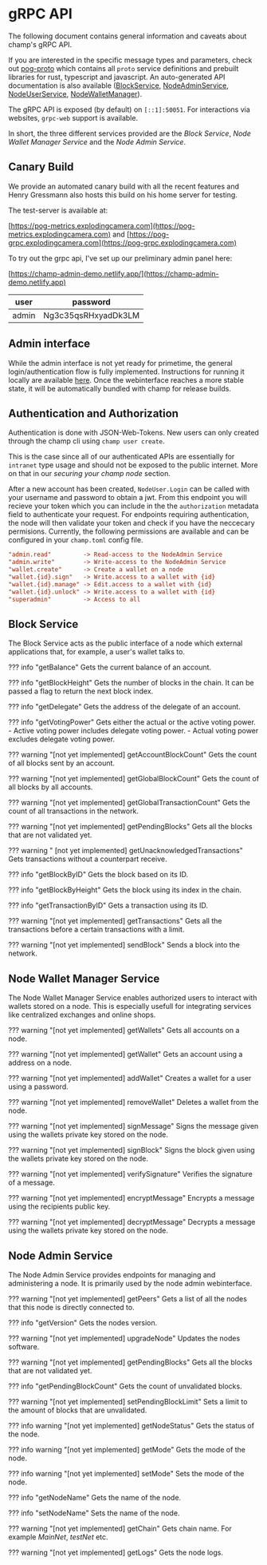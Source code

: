 # gRPC API

The following document contains general information and caveats about champ's gRPC API.

If you are interested in the specific message types and parameters, check out [pog-proto](https://pog.network/proto/) which contains all `proto` service definitions and prebuilt libraries for rust, typescript and javascript. An auto-generated API documentation is also available ([BlockService](https://pog.network/proto/proto/block/), [NodeAdminService](https://pog.network/proto/proto/node_admin/), [NodeUserService](https://pog.network/proto/proto/node_user/), [NodeWalletManager](https://pog.network/proto/proto/node_wallet_manager/)).

The gRPC API is exposed (by default) on `[::1]:50051`. For interactions via websites, `grpc-web` support is available.

In short, the three different services provided are the _Block Service_, _Node Wallet Manager Service_ and the _Node Admin Service_.

## Canary Build

We provide an automated canary build with all the recent features and Henry Gressmann also hosts this build on his home server for testing.

The test-server is available at:

[https://pog-metrics.explodingcamera.com](https://pog-metrics.explodingcamera.com) and
[https://pog-grpc.explodingcamera.com](https://pog-grpc.explodingcamera.com)

To try out the grpc api, I've set up our preliminary admin panel here:

[https://champ-admin-demo.netlify.app/](https://champ-admin-demo.netlify.app)

| user  | password            |
| ----- | ------------------- |
| admin | Ng3c35qsRHxyadDk3LM |

## Admin interface

While the admin interface is not yet ready for primetime, the general login/authentication flow is fully implemented. Instructions for running it locally are available [here](https://github.com/pognetwork/catjam). Once the webinterface reaches a more stable state, it will be automatically bundled with champ for release builds.

## Authentication and Authorization

Authentication is done with JSON-Web-Tokens. New users can only created through the champ cli using `champ user create`.

This is the case since all of our authenticated APIs are essentially for `intranet` type usage and should not be exposed to the public internet. More on that in our _securing your champ node_ section.

After a new account has been created, `NodeUser.Login` can be called with your username and password to obtain a jwt.
From this endpoint you will recieve your token which you can include in the the `authorization` metadata field to authenticate your request. For endpoints requiring authentication, the node will then validate your token and check if you have the neccecary permisions. Currently, the following permissions are available and can be configured in your `champ.toml` config file.

```ini
"admin.read"         -> Read-access to the NodeAdmin Service
"admin.write"        -> Write-access to the NodeAdmin Service
"wallet.create"      -> Create a wallet on a node
"wallet.{id}.sign"   -> Write.access to a wallet with {id}
"wallet.{id}.manage" -> Edit.access to a wallet with {id}
"wallet.{id}.unlock" -> Write.access to a wallet with {id}
"superadmin"         -> Access to all
```

## Block Service

The Block Service acts as the public interface of a node which external applications that, for example, a user's wallet talks to.

<!-- prettier-ignore -->
??? info "getBalance"
    Gets the current balance of an account.

<!-- prettier-ignore -->
??? info "getBlockHeight"
    Gets the number of blocks in the chain. It can be passed a flag to return the next block index.

<!-- prettier-ignore -->
??? info "getDelegate"
    Gets the address of the delegate of an account.

<!-- prettier-ignore -->
??? info "getVotingPower"
    Gets either the actual or the active voting power.
    - Active voting power includes delegate voting power.
    - Actual voting power excludes delegate voting power.

<!-- prettier-ignore -->
??? warning "[not yet implemented] getAccountBlockCount"
    Gets the count of all blocks sent by an account.

<!-- prettier-ignore -->
??? warning "[not yet implemented] getGlobalBlockCount"
    Gets the count of all blocks by all accounts.

<!-- prettier-ignore -->
??? warning "[not yet implemented] getGlobalTransactionCount"
    Gets the count of all transactions in the network.

<!-- prettier-ignore -->
??? warning "[not yet implemented] getPendingBlocks"
    Gets all the blocks that are not validated yet.

<!-- prettier-ignore -->
??? warning " [not yet implemented] getUnacknowledgedTransactions"
    Gets transactions without a counterpart receive.

<!-- prettier-ignore -->
??? info "getBlockByID"
    Gets the block based on its ID.

<!-- prettier-ignore -->
??? info "getBlockByHeight"
    Gets the block using its index in the chain.

<!-- prettier-ignore -->
??? info "getTransactionByID"
    Gets a transaction using its  ID.

<!-- prettier-ignore -->
??? warning "[not yet implemented] getTransactions"
    Gets all the transactions before a certain transactions with a limit.

<!-- prettier-ignore -->
??? warning "[not yet implemented] sendBlock"
    Sends a block into the network.

## Node Wallet Manager Service

The Node Wallet Manager Service enables authorized users to interact with wallets stored on a node. This is especially usefull for integrating services like centralized exchanges and online shops.

<!-- prettier-ignore -->
??? warning "[not yet implemented] getWallets"
    Gets all accounts on a node.

<!-- prettier-ignore -->
??? warning "[not yet implemented] getWallet"
    Gets an account using a address on a node.

<!-- prettier-ignore -->
??? warning "[not yet implemented] addWallet"
    Creates a wallet for a user using a password.

<!-- prettier-ignore -->
??? warning "[not yet implemented] removeWallet"
    Deletes a wallet from the node.

<!-- prettier-ignore -->
??? warning "[not yet implemented] signMessage"
    Signs the message given using the wallets private key stored on the node.

<!-- prettier-ignore -->
??? warning "[not yet implemented] signBlock"
    Signs the block given using the wallets private key stored on the node.

<!-- prettier-ignore -->
??? warning "[not yet implemented] verifySignature"
    Verifies the signature of a message.

<!-- prettier-ignore -->
??? warning "[not yet implemented] encryptMessage"
    Encrypts a message using the recipients public key.

<!-- prettier-ignore -->
??? warning "[not yet implemented] decryptMessage"
    Decrypts a message using the wallets private key stored on the node.

## Node Admin Service

The Node Admin Service provides endpoints for managing and administering a node. It is primarily used by the node admin webinterface.

<!-- prettier-ignore -->
??? warning "[not yet implemented] getPeers"
    Gets a list of all the nodes that this node is directly connected to.

<!-- prettier-ignore -->
??? info "getVersion"
    Gets the nodes version.

<!-- prettier-ignore -->
??? warning "[not yet implemented] upgradeNode"
    Updates the nodes software.

<!-- prettier-ignore -->
??? warning "[not yet implemented] getPendingBlocks"
    Gets all the blocks that are not validated yet.

<!-- prettier-ignore -->
??? info "getPendingBlockCount"
    Gets the count of unvalidated blocks.

<!-- prettier-ignore -->
??? warning "[not yet implemented] setPendingBlockLimit"
    Sets a limit to the amount of blocks that are unvalidated.

<!-- prettier-ignore -->
??? info warning "[not yet implemented] getNodeStatus"
    Gets the status of the node.

<!-- prettier-ignore -->
??? info warning "[not yet implemented] getMode"
    Gets the mode of the node.

<!-- prettier-ignore -->
??? info warning "[not yet implemented] setMode"
    Sets the mode of the node.

<!-- prettier-ignore -->
??? info "getNodeName"
    Gets the name of the node.

<!-- prettier-ignore -->
??? info "setNodeName"
    Sets the name of the node.

<!-- prettier-ignore -->
??? warning "[not yet implemented] getChain"
    Gets chain name. For example _MainNet_, _testNet_ etc.

<!-- prettier-ignore -->
??? warning "[not yet implemented] getLogs"
    Gets the node logs.
